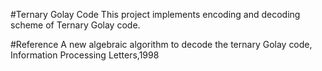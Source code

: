 #Ternary Golay Code
This project implements encoding and decoding scheme of Ternary Golay code.

#Reference
A new algebraic algorithm to decode the ternary Golay code, Information Processing Letters,1998
